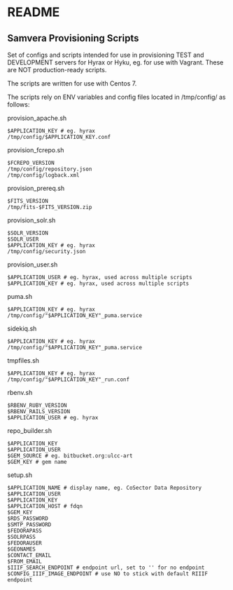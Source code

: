 # README #

## Samvera Provisioning Scripts ##

Set of configs and scripts intended for use in provisioning TEST and DEVELOPMENT servers for Hyrax or Hyku, eg. for use with Vagrant. These are NOT production-ready scripts.

The scripts are written for use with Centos 7.

The scripts rely on ENV variables and config files located in /tmp/config/ as follows:

provision_apache.sh

```
$APPLICATION_KEY # eg. hyrax
/tmp/config/$APPLICATION_KEY.conf
```

provision_fcrepo.sh

```
$FCREPO_VERSION
/tmp/config/repository.json
/tmp/config/logback.xml
```

provision_prereq.sh

```
$FITS_VERSION
/tmp/fits-$FITS_VERSION.zip
```

provision_solr.sh

```
$SOLR_VERSION
$SOLR_USER
$APPLICATION_KEY # eg. hyrax
/tmp/config/security.json
```

provision_user.sh

```
$APPLICATION_USER # eg. hyrax, used across multiple scripts
$APPLICATION_KEY # eg. hyrax, used across multiple scripts
```

puma.sh

```
$APPLICATION_KEY # eg. hyrax
/tmp/config/"$APPLICATION_KEY"_puma.service
```

sidekiq.sh

```
$APPLICATION_KEY # eg. hyrax
/tmp/config/"$APPLICATION_KEY"_puma.service
```

tmpfiles.sh

```
$APPLICATION_KEY # eg. hyrax
/tmp/config/"$APPLICATION_KEY"_run.conf
```

rbenv.sh

```
$RBENV_RUBY_VERSION
$RBENV_RAILS_VERSION 
$APPLICATION_USER # eg. hyrax
```

repo_builder.sh

```
$APPLICATION_KEY
$APPLICATION_USER
$GEM_SOURCE # eg. bitbucket.org:ulcc-art
$GEM_KEY # gem name

```

setup.sh

```
$APPLICATION_NAME # display name, eg. CoSector Data Repository
$APPLICATION_USER
$APPLICATION_KEY 
$APPLICATION_HOST # fdqn
$GEM_KEY
$RDS_PASSWORD
$SMTP_PASSWORD
$FEDORAPASS
$SOLRPASS
$FEDORAUSER
$GEONAMES
$CONTACT_EMAIL
$FROM_EMAIL
$IIIF_SEARCH_ENDPOINT # endpoint url, set to '' for no endpoint
$CONFIG_IIIF_IMAGE_ENDPOINT # use NO to stick with default RIIIF endpoint
```

